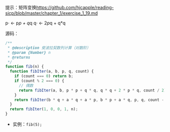 提示：矩阵变换<https://github.com/hjcapple/reading-sicp/blob/master/chapter_1/exercise_1_19.md>

p· ← p*p + q*q
q· ← 2*p*q + q*q

源码：

```javascript
/**
 * @description 斐波拉契数列计算（对数阶）
 * @param {Number} n 
 * @returns 
 */
function fib(n) {
  function fibIter(a, b, p, q, count) {
    if (count === 0) return b;
    if (count % 2 === 0) {
      // 偶数
      return fibIter(a, b, p * p + q * q, q * q + 2 * p * q, count / 2);
    }
    return fibIter(b * q + a * q + a * p, b * p + a * q, p, q, count - 1);
  }
  return fibIter(1, 0, 0, 1, n);
}
```
- 实例：```fib(5);```
